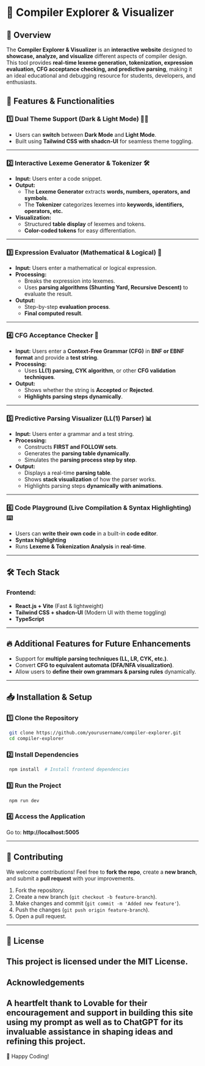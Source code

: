 # 🚀 Compiler Explorer & Visualizer

## 📌 Overview
The **Compiler Explorer & Visualizer** is an **interactive website** designed to **showcase, analyze, and visualize** different aspects of compiler design. This tool provides **real-time lexeme generation, tokenization, expression evaluation, CFG acceptance checking, and predictive parsing**, making it an ideal educational and debugging resource for students, developers, and enthusiasts.

## 🌟 Features & Functionalities

### 1️⃣ Dual Theme Support (Dark & Light Mode) 🌙🔆
- Users can **switch** between **Dark Mode** and **Light Mode**.
- Built using **Tailwind CSS with shadcn-UI** for seamless theme toggling.

---

### 2️⃣ Interactive Lexeme Generator & Tokenizer 🛠️
- **Input:** Users enter a code snippet.
- **Output:**
  - The **Lexeme Generator** extracts **words, numbers, operators, and symbols**.
  - The **Tokenizer** categorizes lexemes into **keywords, identifiers, operators, etc.**
- **Visualization:**
  - Structured **table display** of lexemes and tokens.
  - **Color-coded tokens** for easy differentiation.

---

### 3️⃣ Expression Evaluator (Mathematical & Logical) 🔢
- **Input:** Users enter a mathematical or logical expression.
- **Processing:**
  - Breaks the expression into lexemes.
  - Uses **parsing algorithms (Shunting Yard, Recursive Descent)** to evaluate the result.
- **Output:**
  - Step-by-step **evaluation process**.
  - **Final computed result**.

---

### 4️⃣ CFG Acceptance Checker 📜
- **Input:** Users enter a **Context-Free Grammar (CFG)** in **BNF or EBNF format** and provide a **test string**.
- **Processing:**
  - Uses **LL(1) parsing, CYK algorithm**, or other **CFG validation techniques**.
- **Output:**
  - Shows whether the string is **Accepted** or **Rejected**.
  - **Highlights parsing steps dynamically**.

---

### 5️⃣ Predictive Parsing Visualizer (LL(1) Parser) 📊
- **Input:** Users enter a grammar and a test string.
- **Processing:**
  - Constructs **FIRST and FOLLOW sets**.
  - Generates the **parsing table dynamically**.
  - Simulates the **parsing process step by step**.
- **Output:**
  - Displays a real-time **parsing table**.
  - Shows **stack visualization** of how the parser works.
  - Highlights parsing steps **dynamically with animations**.

---

### 6️⃣ Code Playground (Live Compilation & Syntax Highlighting) ⌨️
- Users can **write their own code** in a built-in **code editor**.
- **Syntax highlighting**
- Runs **Lexeme & Tokenization Analysis** in **real-time**.
---

## 🛠️ Tech Stack

### **Frontend:**
- **React.js + Vite** (Fast & lightweight)
- **Tailwind CSS + shadcn-UI** (Modern UI with theme toggling)
- **TypeScript**
---

## 🔥 Additional Features for Future Enhancements
- Support for **multiple parsing techniques (LL, LR, CYK, etc.)**.
- Convert **CFG to equivalent automata (DFA/NFA visualization)**.
- Allow users to **define their own grammars & parsing rules** dynamically.

---

## 📥 Installation & Setup

### 1️⃣ Clone the Repository
```bash
 git clone https://github.com/yourusername/compiler-explorer.git
 cd compiler-explorer
```

### 2️⃣ Install Dependencies
```bash
 npm install  # Install frontend dependencies
```

### 3️⃣ Run the Project
```bash
 npm run dev
```

### 4️⃣ Access the Application
Go to: **http://localhost:5005**

---

## 🤝 Contributing
We welcome contributions! Feel free to **fork the repo**, create a **new branch**, and submit a **pull request** with your improvements.

1. Fork the repository.
2. Create a new branch (`git checkout -b feature-branch`).
3. Make changes and commit (`git commit -m 'Added new feature'`).
4. Push the changes (`git push origin feature-branch`).
5. Open a pull request.
---

## 📄 License
This project is licensed under the **MIT License**.
---

## Acknowledgements
A heartfelt thank to **Lovable** for their encouragement and support in building this site using my prompt as well as to ChatGPT for its invaluable assistance in shaping ideas and refining this project.
---

🚀 Happy Coding!

